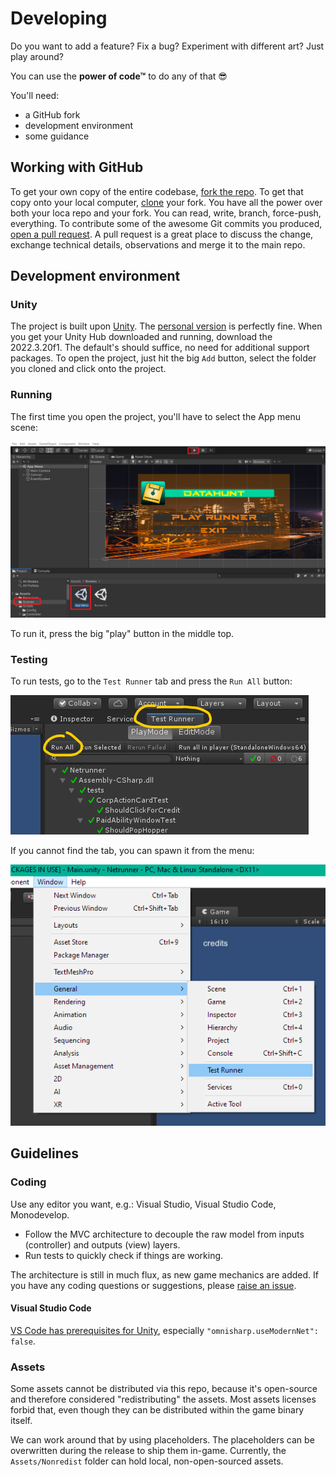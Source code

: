 # Developing

Do you want to add a feature? Fix a bug? Experiment with different art? Just play around?

You can use the **power of code™** to do any of that 😎

You'll need:
* a GitHub fork 
* development environment
* some guidance

## Working with GitHub

To get your own copy of the entire codebase, [fork the repo](https://help.github.com/en/articles/fork-a-repo).
To get that copy onto your local computer, [clone](https://help.github.com/en/articles/cloning-a-repository) your fork.
You have all the power over both your loca repo and your fork. You can read, write, branch, force-push, everything.
To contribute some of the awesome Git commits you produced, [open a pull request](https://help.github.com/en/articles/about-pull-requests).
A pull request is a great place to discuss the change, exchange technical details, observations and merge it to the main repo.

## Development environment

### Unity

The project is built upon [Unity](https://unity.com/). The [personal version](https://store.unity.com/download?ref=personal) is perfectly fine.
When you get your Unity Hub downloaded and running, download the 2022.3.20f1.
The default's should suffice, no need for additional support packages.
To open the project, just hit the big `Add` button, select the folder you cloned and click onto the project.

### Running

The first time you open the project, you'll have to select the App menu scene:

![App menu](unity-app-menu-scene.png)

To run it, press the big "play" button in the middle top.

### Testing

To run tests, go to the `Test Runner` tab and press the `Run All` button:

![test runner tab](unity-test-runner-tab.png)

If you cannot find the tab, you can spawn it from the menu:

![test runner in menu](unity-test-runner-menu.png)

## Guidelines

### Coding

Use any editor you want, e.g.: Visual Studio, Visual Studio Code, Monodevelop.

* Follow the MVC architecture to decouple the raw model from inputs (controller) and outputs (view) layers.
* Run tests to quickly check if things are working.

The architecture is still in much flux, as new game mechanics are added. If you have any coding questions or suggestions, please [raise an issue](ISSUES.md).

#### Visual Studio Code
[VS Code has prerequisites for Unity](https://code.visualstudio.com/docs/other/unity#_prerequisites), especially `"omnisharp.useModernNet": false`.

### Assets

Some assets cannot be distributed via this repo, because it's open-source and therefore considered "redistributing" the assets.
Most assets licenses forbid that, even though they can be distributed within the game binary itself.

We can work around that by using placeholders. The placeholders can be overwritten during the release to ship them in-game.
Currently, the `Assets/Nonredist` folder can hold local, non-open-sourced assets.
